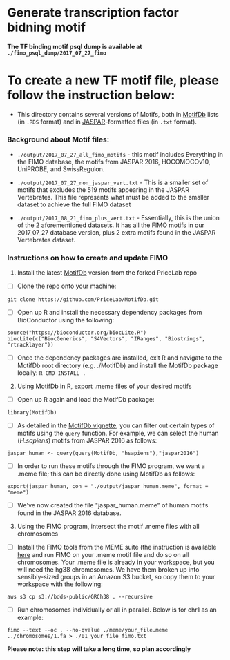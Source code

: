 # Generate transcription factor bidning motif

**The TF binding motif psql dump is available at `./fimo_psql_dump/2017_07_27_fimo`**

# To create a new TF motif file, please follow the instruction below:

- This directory contains several versions of Motifs, both in [MotifDb](https://bioconductor.org/packages/release/bioc/html/MotifDb.html) lists (in `.RDS` format) and in [JASPAR](http://jaspar.genereg.net/downloads/)-formatted files (in `.txt` format).

### Background about Motif files:

- `./output/2017_07_27_all_fimo_motifs` - this motif includes Everything in the FIMO database, the motifs from JASPAR 2016, HOCOMOCOv10, UniPROBE, and SwissRegulon.

- `./output/2017_07_27_non_jaspar_vert.txt` - This is a smaller set of motifs that excludes the 519 motifs appearing in the JASPAR Vertebrates. This file represents what must be added to the smaller dataset to achieve the full FIMO dataset

- `./output/2017_08_21_fimo_plus_vert.txt` - Essentially, this is the union of the 2 aforementioned datasets. It has all the FIMO motifs in our 2017_07_27 database version, plus 2 extra motifs found in the JASPAR Vertebrates dataset.

### Instructions on how to create and update FIMO

1. Install the latest [MotifDb](https://github.com/PriceLab/MotifDb) version from the forked PriceLab repo

- [ ] Clone the repo onto your machine:

`git clone https://github.com/PriceLab/MotifDb.git`

- [ ] Open up R and install the necessary dependency packages from BioConductor using the following:
```
source("https://bioconductor.org/biocLite.R")
biocLite(c("BiocGenerics", "S4Vectors", "IRanges", "Biostrings", "rtracklayer"))

```

- [ ] Once the dependency packages are installed, exit R and navigate to the MotifDb root directory (e.g. ./MotifDb) and install the MotifDb package locally: `R CMD INSTALL .`

2. Using MotifDb in R, export .meme files of your desired motifs

- [ ] Open up R again and load the MotifDb package:

`library(MotifDb)`

- [ ] As detailed in the [MotifDb vignette](http://bioconductor.org/packages/release/bioc/vignettes/MotifDb/inst/doc/MotifDb.pdf), you can filter out certain types of motifs using the `query` function. For example, we can select the human (*H.sapiens*) motifs from JASPAR 2016 as follows:

`jaspar_human <- query(query(MotifDb, "hsapiens"),"jaspar2016")`

- [ ] In order to run these motifs through the FIMO program, we want a .meme file; this can be directly done using MotifDb as follows:

`export(jaspar_human, con = "./output/jaspar_human.meme", format = "meme")`

- [ ] We've now created the file "jaspar_human.meme" of human motifs found in the JASPAR 2016 database.


3. Using the FIMO program, intersect the motif .meme files with all chromosomes

- [ ] Install the FIMO tools from the MEME suite (the  instruction is available  [here](http://meme-suite.org/doc/install.html?man_type=web) and run FIMO on your  .meme motif file and do so on all chromosomes. Your .meme file is already in your workspace, but you will need the hg38 chromosomes. We have them broken up into sensibly-sized groups in an Amazon S3 bucket, so copy them to your workspace with the following:

`aws s3 cp s3://bdds-public/GRCh38 . --recursive`

- [ ] Run chromosomes individually or all in parallel. Below is for chr1 as an example:

`fimo --text --oc . --no-qvalue ./meme/your_file.meme ../chromosomes/1.fa > ./01_your_file_fimo.txt`

**Please note: this step will take a long time, so plan accordingly**
